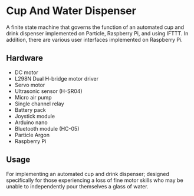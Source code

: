 # Cup And Water Dispenser 
A finite state machine that governs the function of an automated cup and drink dispenser implemented on Particle, Raspberry Pi, and using IFTTT. In addition, there are various user interfaces implemented on Raspberry Pi.

## Hardware
- DC motor
- L298N Dual H-bridge motor driver
- Servo motor
- Ultrasonic sensor (H-SR04)
- Micro air pump
- Single channel relay
- Battery pack
- Joystick module
- Arduino nano
- Bluetooth module (HC-05)
- Particle Argon
- Raspberry Pi

## Usage
For implementing an automated cup and drink dispenser; designed specifically for those experiencing a loss of fine motor skills who may be 
unable to independently pour themselves a glass of water.

